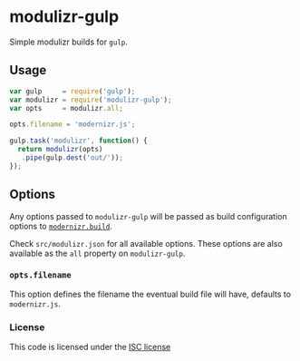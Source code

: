 # modulizr-gulp

Simple modulizr builds for `gulp`.

## Usage
```js
var gulp     = require('gulp');
var modulizr = require('modulizr-gulp');
var opts     = modulizr.all;

opts.filename = 'modernizr.js';

gulp.task('modulizr', function() {
  return modulizr(opts)
   .pipe(gulp.dest('out/'));
});
```

## Options
Any options passed to `modulizr-gulp` will be passed
as build configuration options to
[`modernizr.build`](https://github.com/Modernizr/Modernizr#building).

Check `src/modulizr.json` for all available options.  These options
are also available as the `all` property on `modulizr-gulp`.

### `opts.filename`
This option defines the filename the eventual build file will have,
defaults to `modernizr.js`.

### License
This code is licensed under the [ISC license][license]

[license]:   ./LICENSE
